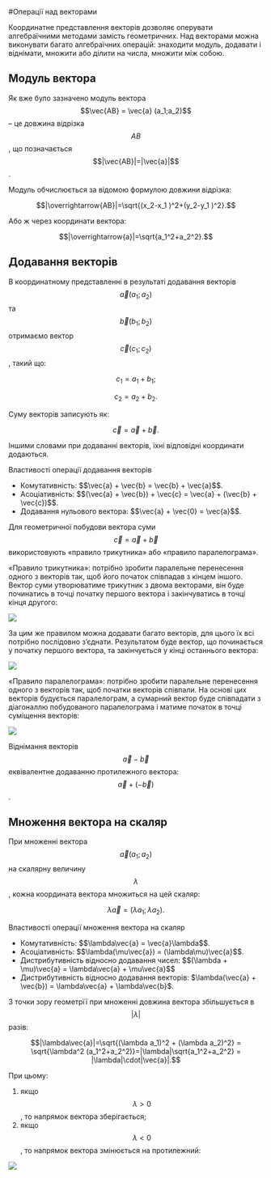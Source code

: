 #<p1>Операції над векторами</p1>

Координатне представлення векторів дозволяє оперувати алгебраїчними методами замість геометричних. Над векторами можна виконувати багато алгебраїчних операцій: знаходити модуль, додавати і віднімати, множити або ділити на числа, множити між собою.

<h2><p1>Модуль вектора</p1></h2>

Як вже було зазначено модуль вектора $$\vec{AB} = \vec{a} (a_1;a_2)$$ – це довжина відрізка $$AB$$, що позначається $$|\vec{AB}|=|\vec{a}|$$.


Модуль обчислюється за відомою формулою довжини відрізка:

$$|\overrightarrow{AB}|=\sqrt{(x_2-x_1 )^2+(y_2-y_1 )^2}.$$

Або ж через координати вектора:

$$|\overrightarrow{a}|=\sqrt{a_1^2+a_2^2}.$$

<h2><p1>Додавання векторів</p1></h2>

В координатному представленні в результаті додавання векторів $$\vec{a} (a_1;a_2)$$ та $$\vec{b} (b_1;b_2)$$ отримаємо вектор $$\vec{c} (c_1;c_2)$$, такий що:

$$c_1=a_1+b_1;$$

$$c_2=a_2+b_2.$$

Суму векторів записують як:

$$\vec{c} = \vec{a} + \vec{b}.$$

Іншими словами при додаванні векторів, їхні відповідні <p1>координати додаються</p1>.

<div class="ebio-wrap">
<span class="ebio">Властивості операції додавання векторів</span>
<div class="ebio-text">
    <ul>
        <li>Комутативність: $$\vec{a} + \vec{b} = \vec{b} + \vec{a}$$.</li>
        <li>Асоціативність: $$(\vec{a} + \vec{b}) + \vec{c} = \vec{a} + (\vec{b} + \vec{c})$$.</li>
        <li>Додавання нульового вектора: $$\vec{a} + \vec{0} = \vec{a}$$.</li>
    </ul>
</div>
</div>


Для <p1>геометричної побудови</p1> вектора суми $$\vec{c} = \vec{a} + \vec{b}$$ використовують <p1>«правило трикутника»</p1> або <p1>«правило паралелограма»</p1>.

<p1>«Правило трикутника»</p1>: потрібно зробити паралельне перенесення одного з векторів так, щоб його початок співпадав з кінцем іншого. Вектор суми утворюватиме трикутник з двома векторами, він буде починатись в точці початку першого вектора і закінчуватись в точці кінця другого:

<img class="image"  src="https://rawgit.com/chudaol/ed-era-book-physics/master/images/Add/vector/5.svg" />

За цим же правилом можна додавати багато векторів, для цього їх всі потрібно послідовно з’єднати. Результатом буде вектор, що починається у початку першого вектора, та закінчується у кінці останнього вектора:

<img class="image"  src="https://rawgit.com/chudaol/ed-era-book-physics/master/images/Add/vector/6.svg" />

<p1>«Правило паралелограма»</p1>: потрібно зробити паралельне перенесення одного з векторів так, щоб початки векторів співпали. На основі цих векторів будується паралелограм, а сумарний вектор буде співпадати з діагоналлю побудованого паралелограма і матиме початок в точці суміщення векторів:

<img class="image"  src="https://rawgit.com/chudaol/ed-era-book-physics/master/images/Add/vector/7.svg" />

Віднімання векторів $$\vec{a} - \vec{b}$$ еквівалентне додаванню протилежного вектора: $$\vec{a} + (-\vec{b})$$.

<h2><p1>Множення вектора на скаляр</p1></h2>

При множенні вектора $$\vec{a} (a_1;a_2)$$ на скалярну величину $$\lambda$$, кожна координата вектора множиться на цей скаляр:

$$\lambda\vec{a} = (\lambda a_1;\lambda a_2).$$

<div class="ebio-wrap">
<span class="ebio">Властивості операції множення вектора на скаляр</span>
<div class="ebio-text">
    <ul>
        <li>Комутативність: $$\lambda\vec{a} = \vec{a}\lambda$$.</li>
        <li>Асоціативність: $$\lambda(\mu\vec{a}) = (\lambda\mu)\vec{a}$$.</li>
        <li>Дистрибутивність відносно додавання чисел: $$(\lambda + \mu)\vec{a} = \lambda\vec{a} + \mu\vec{a}$$</li>
        <li>Дистрибутивність відносно додавання векторів: $\lambda(\vec{a} + \vec{b}) = \lambda\vec{a} + \lambda\vec{b}$.</li>
    </ul>
</div>
</div>

З точки зору геометрїї при множенні довжина вектора збільшується в $$|\lambda|$$ разів:

$$|\lambda\vec{a}|=\sqrt{(\lambda a_1)^2 + (\lambda a_2)^2} = \sqrt{\lambda^2 (a_1^2+a_2^2)}=|\lambda|\sqrt{a_1^2+a_2^2} = |\lambda|\cdot|\vec{a}|.$$

При цьому:
1. якщо $$\lambda>0$$, то напрямок вектора зберігається;
2. якщо $$\lambda<0$$, то напрямок вектора змінюється на протилежний:

<img class="image"  src="https://rawgit.com/chudaol/ed-era-book-physics/master/images/Add/vector/8.svg" />